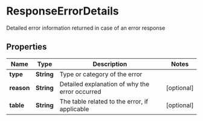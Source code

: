 

# ResponseErrorDetails

Detailed error information returned in case of an error response

## Properties

| Name | Type | Description | Notes |
|------------ | ------------- | ------------- | -------------|
|**type** | **String** | Type or category of the error |  |
|**reason** | **String** | Detailed explanation of why the error occurred |  [optional] |
|**table** | **String** | The table related to the error, if applicable |  [optional] |


